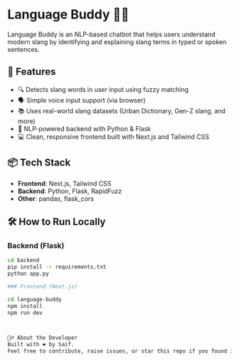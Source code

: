 # Language Buddy 🧠💬

Language Buddy is an NLP-based chatbot that helps users understand modern slang by identifying and explaining slang terms in typed or spoken sentences.

## 🚀 Features

- 🔍 Detects slang words in user input using fuzzy matching
- 🗣️ Simple voice input support (via browser)
- 📚 Uses real-world slang datasets (Urban Dictionary, Gen-Z slang, and more)
- 🧠 NLP-powered backend with Python & Flask
- 💻 Clean, responsive frontend built with Next.js and Tailwind CSS

## 📦 Tech Stack

- **Frontend**: Next.js, Tailwind CSS
- **Backend**: Python, Flask, RapidFuzz
- **Other**: pandas, flask_cors

## 🛠️ How to Run Locally

### Backend (Flask)
```bash
cd backend
pip install -r requirements.txt
python app.py

### Frontend (Next.js)

cd language-buddy
npm install
npm run dev



🙋‍♂️ About the Developer
Built with ❤️ by Saif.
Feel free to contribute, raise issues, or star this repo if you found it helpful!